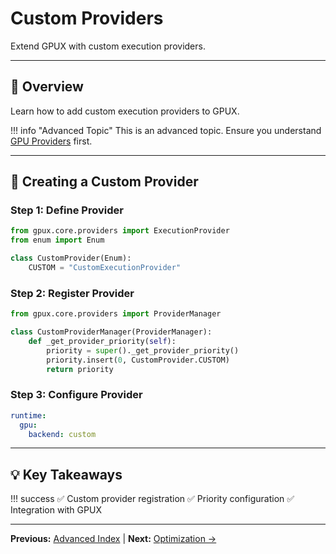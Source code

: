 # Custom Providers

Extend GPUX with custom execution providers.

---

## 🎯 Overview

Learn how to add custom execution providers to GPUX.

!!! info "Advanced Topic"
    This is an advanced topic. Ensure you understand [GPU Providers](../guide/providers.md) first.

---

## 🔧 Creating a Custom Provider

### Step 1: Define Provider

```python
from gpux.core.providers import ExecutionProvider
from enum import Enum

class CustomProvider(Enum):
    CUSTOM = "CustomExecutionProvider"
```

### Step 2: Register Provider

```python
from gpux.core.providers import ProviderManager

class CustomProviderManager(ProviderManager):
    def _get_provider_priority(self):
        priority = super()._get_provider_priority()
        priority.insert(0, CustomProvider.CUSTOM)
        return priority
```

### Step 3: Configure Provider

```yaml
runtime:
  gpu:
    backend: custom
```

---

## 💡 Key Takeaways

!!! success
    ✅ Custom provider registration
    ✅ Priority configuration
    ✅ Integration with GPUX

---

**Previous:** [Advanced Index](index.md) | **Next:** [Optimization →](optimization.md)
